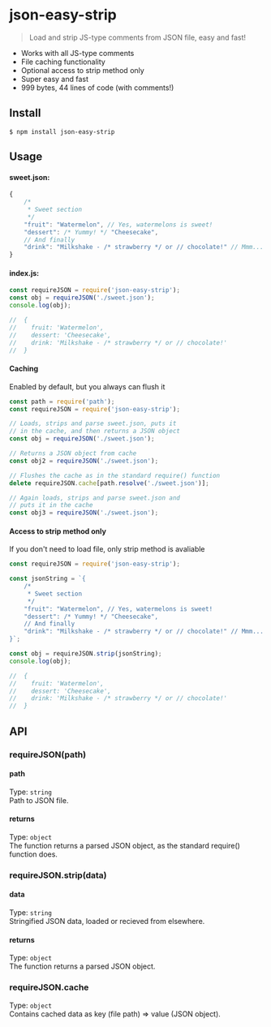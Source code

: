 # json-easy-strip
> Load and strip JS-type comments from JSON file, easy and fast!

- Works with all JS-type comments
- File caching functionality
- Optional access to strip method only
- Super easy and fast
- 999 bytes, 44 lines of code (with comments!)

## Install
```
$ npm install json-easy-strip
```

## Usage
#### sweet.json:
```js
{
	/*
	 * Sweet section
	 */
	"fruit": "Watermelon", // Yes, watermelons is sweet!
	"dessert": /* Yummy! */ "Cheesecake",
	// And finally
	"drink": "Milkshake - /* strawberry */ or // chocolate!" // Mmm...
}
```

#### index.js:
```js
const requireJSON = require('json-easy-strip');
const obj = requireJSON('./sweet.json');
console.log(obj);

//  {
//    fruit: 'Watermelon',
//    dessert: 'Cheesecake',
//    drink: 'Milkshake - /* strawberry */ or // chocolate!'
//  }

```
#### Caching
Enabled by default, but you always can flush it
```js
const path = require('path');
const requireJSON = require('json-easy-strip');

// Loads, strips and parse sweet.json, puts it
// in the cache, and then returns a JSON object
const obj = requireJSON('./sweet.json');

// Returns a JSON object from cache
const obj2 = requireJSON('./sweet.json');

// Flushes the cache as in the standard require() function
delete requireJSON.cache[path.resolve('./sweet.json')];

// Again loads, strips and parse sweet.json and
// puts it in the cache
const obj3 = requireJSON('./sweet.json');

```
#### Access to strip method only
If you don't need to load file, only strip method is avaliable
```js
const requireJSON = require('json-easy-strip');

const jsonString = `{
	/*
	 * Sweet section
	 */
	"fruit": "Watermelon", // Yes, watermelons is sweet!
	"dessert": /* Yummy! */ "Cheesecake",
	// And finally
	"drink": "Milkshake - /* strawberry */ or // chocolate!" // Mmm...
}`;

const obj = requireJSON.strip(jsonString);
console.log(obj);

//  {
//    fruit: 'Watermelon',
//    dessert: 'Cheesecake',
//    drink: 'Milkshake - /* strawberry */ or // chocolate!'
//  }
```

## API
### requireJSON(path)
#### path
Type: `string`  
Path to JSON file.

#### returns
Type: `object`  
The function returns a parsed JSON object, as the standard require() function does.

### requireJSON.strip(data)
#### data
Type: `string`  
Stringified JSON data, loaded or recieved from elsewhere.

#### returns
Type: `object`  
The function returns a parsed JSON object.

### requireJSON.cache
Type: `object`  
Contains cached data as key (file path) => value (JSON object).
